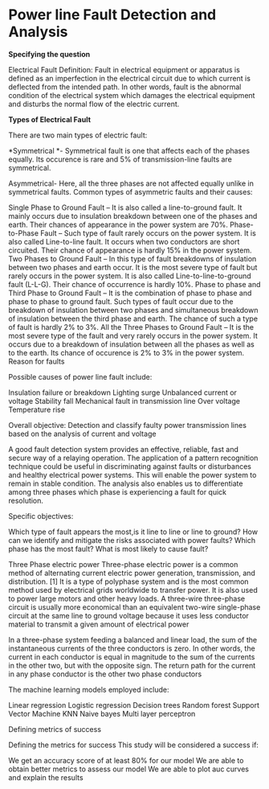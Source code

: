 # Power line Fault Detection and Analysis
**Specifying the question**

Electrical Fault Definition: Fault in electrical equipment or apparatus is defined as an imperfection in the electrical circuit due to which current is deflected from the intended path. In other words, fault is the abnormal condition of the electrical system which damages the electrical equipment and disturbs the normal flow of the electric current.

**Types of Electrical Fault**

There are two main types of electric fault:

*Symmetrical *- Symmetrical fault is one that affects each of the phases equally. Its occurence is rare and 5% of transmission-line faults are symmetrical.

Asymmetrical- Here, all the three phases are not affected equally unlike in symmetrical faults. Common types of asymmetric faults and their causes:

Single Phase to Ground Fault – It is also called a line-to-ground fault. It mainly occurs due to insulation breakdown between one of the phases and earth. Their chances of appearance in the power system are 70%.
Phase-to-Phase Fault – Such type of fault rarely occurs on the power system. It is also called Line-to-line fault. It occurs when two conductors are short circuited. Their chance of appearance is hardly 15% in the power system.
Two Phases to Ground Fault – In this type of fault breakdowns of insulation between two phases and earth occur. It is the most severe type of fault but rarely occurs in the power system. It is also called Line-to-line-to-ground fault (L-L-G). Their chance of occurrence is hardly 10%.
Phase to phase and Third Phase to Ground Fault – It is the combination of phase to phase and phase to phase to ground fault. Such types of fault occur due to the breakdown of insulation between two phases and simultaneous breakdown of insulation between the third phase and earth. The chance of such a type of fault is hardly 2% to 3%.
All the Three Phases to Ground Fault – It is the most severe type of the fault and very rarely occurs in the power system. It occurs due to a breakdown of insulation between all the phases as well as to the earth. Its chance of occurence is 2% to 3% in the power system.
Reason for faults

Possible causes of power line fault include:

Insulation failure or breakdown
Lighting
surge
Unbalanced current or voltage
Stability fall
Mechanical fault in transmission line
Over voltage
Temperature rise

Overall objective:
Detection and classify faulty power transmission lines based on the analysis of current and voltage

A good fault detection system provides an effective, reliable, fast and secure way of a relaying operation. The application of a pattern recognition technique could be useful in discriminating against faults or disturbances and healthy electrical power systems. This will enable the power system to remain in stable condition. 
The analysis  also enables us to differentiate among three phases which phase is experiencing a fault for quick resolution.

Specific objectives:

Which type of fault appears the most,is it line to line or line to ground?
How can we identify and mitigate the risks associated with power faults?
Which phase has the most fault?
What is most likely to cause fault?

Three Phase electric power
Three-phase electric power is a common method of alternating current electric power generation, transmission, and distribution. [1] It is a type of polyphase system and is the most common method used by electrical grids worldwide to transfer power. It is also used to power large motors and other heavy loads. A three-wire three-phase circuit is usually more economical than an equivalent two-wire single-phase circuit at the same line to ground voltage because it uses less conductor material to transmit a given amount of electrical power

In a three-phase system feeding a balanced and linear load, the sum of the instantaneous currents of the three conductors is zero. In other words, the current in each conductor is equal in magnitude to the sum of the currents in the other two, but with the opposite sign. The return path for the current in any phase conductor is the other two phase conductors

The machine learning models employed include:

Linear regression
Logistic regression
Decision trees
Random forest
Support Vector Machine
KNN
Naive bayes
Multi layer perceptron

Defining metrics of success

Defining the metrics for success This study will be considered a success if:

We get an accuracy score of at least 80% for our model
We are able to obtain better metrics to assess our model
We are able to plot auc curves and explain the results








